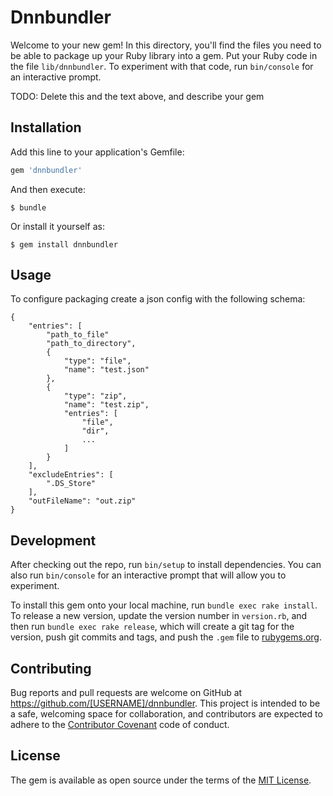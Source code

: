 # Dnnbundler

Welcome to your new gem! In this directory, you'll find the files you need to be able to package up your Ruby library into a gem. Put your Ruby code in the file `lib/dnnbundler`. To experiment with that code, run `bin/console` for an interactive prompt.

TODO: Delete this and the text above, and describe your gem

## Installation

Add this line to your application's Gemfile:

```ruby
gem 'dnnbundler'
```

And then execute:

    $ bundle

Or install it yourself as:

    $ gem install dnnbundler

## Usage

To configure packaging create a json config with the following schema:

    {
        "entries": [
            "path_to_file"
            "path_to_directory",
            {
                "type": "file",
                "name": "test.json"
            },
            {
                "type": "zip",
                "name": "test.zip",
                "entries": [
                    "file",
                    "dir",
                    ...
                ]
            }
        ],
        "excludeEntries": [
            ".DS_Store"
        ],
        "outFileName": "out.zip"
    }

## Development

After checking out the repo, run `bin/setup` to install dependencies. You can also run `bin/console` for an interactive prompt that will allow you to experiment.

To install this gem onto your local machine, run `bundle exec rake install`. To release a new version, update the version number in `version.rb`, and then run `bundle exec rake release`, which will create a git tag for the version, push git commits and tags, and push the `.gem` file to [rubygems.org](https://rubygems.org).

## Contributing

Bug reports and pull requests are welcome on GitHub at https://github.com/[USERNAME]/dnnbundler. This project is intended to be a safe, welcoming space for collaboration, and contributors are expected to adhere to the [Contributor Covenant](http://contributor-covenant.org) code of conduct.


## License

The gem is available as open source under the terms of the [MIT License](http://opensource.org/licenses/MIT).

